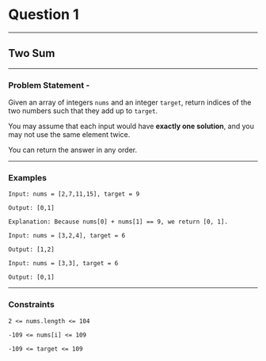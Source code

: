# Question 1
****
## Two Sum
****
### Problem Statement - 

Given an array of integers `nums` and an integer `target`, return indices of the two numbers such that they add up to `target`.

You may assume that each input would have **exactly one solution**, and you may not use the same element twice.

You can return the answer in any order.
****
### Examples
```
Input: nums = [2,7,11,15], target = 9

Output: [0,1]

Explanation: Because nums[0] + nums[1] == 9, we return [0, 1].
```
```
Input: nums = [3,2,4], target = 6

Output: [1,2]
```
```
Input: nums = [3,3], target = 6

Output: [0,1]
```
****
### Constraints
```
2 <= nums.length <= 104

-109 <= nums[i] <= 109

-109 <= target <= 109
```


